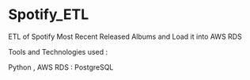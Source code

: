 # Spotify_ETL

ETL of Spotify Most Recent Released Albums and Load it into AWS RDS

Tools and Technologies used : 

Python , AWS RDS : PostgreSQL
